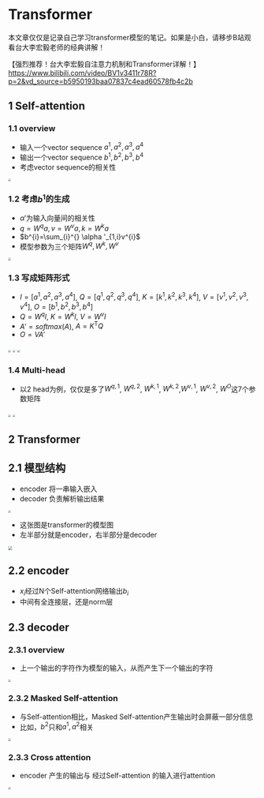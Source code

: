 # Transformer

本文章仅仅是记录自己学习transformer模型的笔记。如果是小白，请移步B站观看台大李宏毅老师的经典讲解！

【强烈推荐！台大李宏毅自注意力机制和Transformer详解！】https://www.bilibili.com/video/BV1v3411r78R?p=2&vd_source=b5950193baa07837c4ead60578fb4c2b

## 1 Self-attention

### 1.1 overview

- 输入一个vector sequence $a^{1}, a^{2}, a^{3}, a^{4}$
- 输出一个vector sequence $b^{1}, b^{2}, b^{3}, b^{4}$
- 考虑vector sequence的相关性

<img src="https://github.com/mryvae/picture_bed/assets/83715643/ab69d9da-b991-4c08-a395-c69eeff2f3e9" style="zoom:33%;" />

### 1.2 考虑$b^{1}$的生成

- $\alpha '$为输入向量间的相关性
- $q=W^{q}a, v=W^{v}a, k=W^{k}a$
- $b^{i}=\sum_{i}^{} \alpha '_{1,i}v^{i}$
- 模型参数为三个矩阵$W^{q}, W^{k}, W^{v}$

<img src="https://github.com/mryvae/picture_bed/assets/83715643/fb24872a-ae20-4a82-86b4-48321865c810" style="zoom:33%;" />

### 1.3 写成矩阵形式

- $I=[a^{1}, a^{2}, a^{3}, a^{4}]$, $Q=[q^{1}, q^{2}, q^{3}, q^{4}]$, $K=[k^{1}, k^{2}, k^{3}, k^{4}]$, $V=[v^{1}, v^{2}, v^{3}, v^{4}]$, $O=[b^{1}, b^{2}, b^{3}, b^{4}]$
- $Q=W^{q}I$, $K=W^{k}I$, $V=W^{v}I$
- $A'=softmax(A)$, $A=K^{\mathrm{T}}Q$
- $O=VA'$

<img src="https://github.com/mryvae/picture_bed/assets/83715643/3594564c-df0a-4f6f-8de7-eeb1d3fbfb63" style="zoom:33%;" />

<img src="https://github.com/mryvae/picture_bed/assets/83715643/cc5b736d-f7e6-462b-bf7f-eda6a2bd6adb" style="zoom:33%;" />

<img src="https://github.com/mryvae/picture_bed/assets/83715643/02026754-e7f8-4551-830f-af97e6588e18" style="zoom:33%;" />

### 1.4 Multi-head

- 以2 head为例，仅仅是多了$W^{q,1}$, $W^{q,2}$, $W^{k,1}$, $W^{k,2}$,$W^{v,1}$, $W^{v,2}$, $W^{O}$这7个参数矩阵

<img src="https://github.com/mryvae/picture_bed/assets/83715643/14e208fb-35ac-40c2-b766-e560003a8139" style="zoom:33%;" />

<img src="https://github.com/mryvae/picture_bed/assets/83715643/b28c8cf0-3ae1-4717-b071-a34a050dbc88" style="zoom:33%;" />

## 2 Transformer

## 2.1 模型结构

- encoder 将一串输入嵌入
- decoder 负责解析输出结果

<img src="https://github.com/mryvae/picture_bed/assets/83715643/e60f9b93-ec41-4ab7-9e9e-e4ed727d8a6d" style="zoom:33%;" />

- 这张图是transformer的模型图
- 左半部分就是encoder，右半部分是decoder

<img src="https://github.com/mryvae/picture_bed/assets/83715643/b0f3a35e-cc94-4556-9176-57da62d1bf65" style="zoom: 50%;" />

## 2.2 encoder

- $x_{i}$经过N个Self-attention网络输出$b_i$
- 中间有全连接层，还是norm层

## 2.3 decoder

### 2.3.1 overview

- 上一个输出的字符作为模型的输入，从而产生下一个输出的字符

<img src="https://github.com/mryvae/picture_bed/assets/83715643/bd3f12ac-d737-4266-96f4-9a9aebc80de2" style="zoom:33%;" />

### 2.3.2 Masked Self-attention

- 与Self-attention相比，Masked Self-attention产生输出时会屏蔽一部分信息
- 比如，$b^{2}$只和$a^{1}, a^{2}$相关

<img src="https://github.com/mryvae/picture_bed/assets/83715643/7b3c1f53-6add-4bbb-a9be-49423c2844ee" style="zoom:33%;" />

### 2.3.3 Cross attention

- encoder 产生的输出与 经过Self-attention 的输入进行attention

<img src="https://github.com/mryvae/picture_bed/assets/83715643/cba37c11-67a0-4af4-8f43-2107610d5b36" style="zoom:33%;" />
